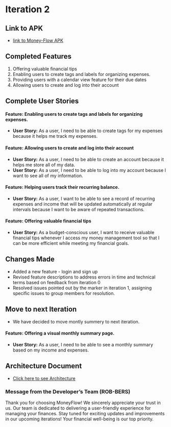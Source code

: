 # Iteration 2

## Link to APK 

- [link to Money-Flow APK ](https://umanitoba-my.sharepoint.com/:f:/g/personal/patelh23_myumanitoba_ca/Erw-8CLQnSFOoTpngHKIPacBjsVwdOrse80inl3zI46SVA?e=bvhMw1)

## Completed Features 

1. Offering valuable financial tips
2. Enabling users to create tags and labels for organizing expenses. 
3. Providing users with a calendar view feature for their due dates 
4. Allowing users to create and log into their account 

## Complete User Stories

#### Feature: Enabling users to create tags and labels for organizing expenses. 
- **User Story:** As a user, I need to be able to create tags for my expenses because it helps me track my expenses. 

#### Feature: Allowing users to create and log into their account 
- **User Story:** As a user, I need to be able to create an account because it helps me store all of my data. 
- **User Story:** As a user, I need to be able to log into my account because I want to see all of my information. 

#### Feature: Helping users track their recurring balance. 
- **User Story:** As a user, I want to be able to see a record of recurring expenses and income that will be updated automatically at regular intervals because I want to be aware of repeated transactions. 

#### Feature: Offering valuable financial tips
- **User Story:** As a budget-conscious user, I want to receive valuable financial tips whenever I access my money management tool so that I can be more efficient while meeting my financial goals.

## Changes Made

- Added a new feature - login and sign up
- Revised feature descriptions to address errors in time and technical terms based on feedback from iteration 0
- Resolved issues pointed out by the marker in iteration 1, assigning specific issues to group members for resolution.

## Move to next Iteration 

* We have decided to move montly summery to next iteration. 

#### Feature: Offering a visual monthly summary page. 
-  **User Story:** As a user, I need to be able to see a monthly summary based on my income and expenses. 

## Architecture Document 

- [Click here to see Architecture](Architecture.md)

### Message from the Developer’s Team (ROB-BERS)

Thank you for choosing MoneyFlow! We sincerely appreciate your trust in us. Our team is dedicated to delivering a user-friendly experience for managing your finances. Stay tuned for exciting updates and improvements in our upcoming iterations! Your financial well-being is our top priority.

